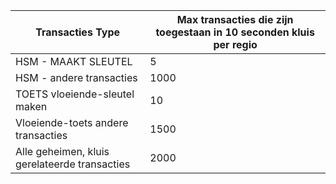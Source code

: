 
| Transacties Type | Max transacties die zijn toegestaan in 10 seconden kluis per regio
--- | ---
| HSM - MAAKT SLEUTEL | 5
| HSM - andere transacties | 1000
| TOETS vloeiende-sleutel maken | 10
| Vloeiende-toets andere transacties | 1500
| Alle geheimen, kluis gerelateerde transacties | 2000
 
 
